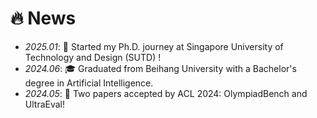 # 🔥 News
- *2025.01*: 🎉 Started my Ph.D. journey at Singapore University of Technology and Design (SUTD) !
- *2024.06*: 🎓 Graduated from Beihang University with a Bachelor's degree in Artificial Intelligence.
- *2024.05*: 🎉 Two papers accepted by ACL 2024: OlympiadBench and UltraEval!